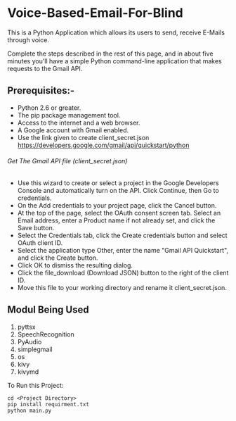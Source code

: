 # Voice-Based-Email-For-Blind

This is a Python Application which allows its users to send, receive E-Mails through voice.

Complete the steps described in the rest of this page, and in about five minutes you'll have a simple Python command-line application that makes requests to the Gmail API.

## Prerequisites:-

- Python 2.6 or greater.
- The pip package management tool.
- Access to the internet and a web browser.
- A Google account with Gmail enabled.
- Use the link given to create client_secret.json https://developers.google.com/gmail/api/quickstart/python

###### Get The Gmail API file (client_secret.json)

- Use this wizard to create or select a project in the Google Developers Console and automatically turn on the API. Click Continue, then Go to   credentials.
- On the Add credentials to your project page, click the Cancel button.
- At the top of the page, select the OAuth consent screen tab. Select an Email address, enter a Product name if not already set, and click the    Save button.
- Select the Credentials tab, click the Create credentials button and select OAuth client ID.
- Select the application type Other, enter the name "Gmail API Quickstart", and click the Create button.
- Click OK to dismiss the resulting dialog.
- Click the file_download (Download JSON) button to the right of the client ID.
- Move this file to your working directory and rename it client_secret.json.


## Modul Being Used
1. pyttsx
2. SpeechRecognition
3. PyAudio
4. simplegmail
5. os
6. kivy
7. kivymd

To Run this Project:
```
cd <Project Directory>
pip install requirment.txt
python main.py
```


